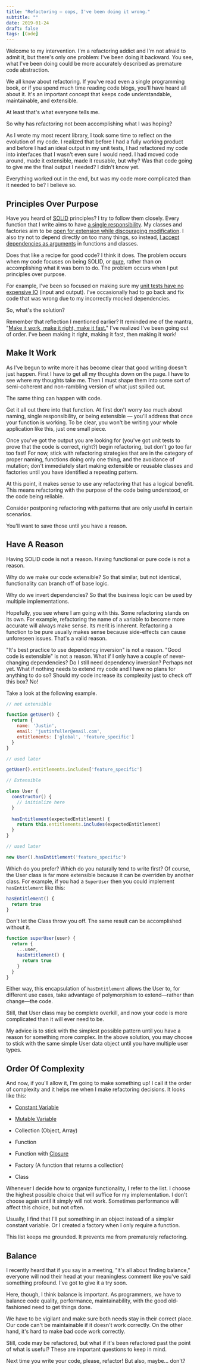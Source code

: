 ```yaml
---
title: "Refactoring — oops, I've been doing it wrong."
subtitle: ""
date: 2019-01-24
draft: false
tags: [Code]
---
```


Welcome to my intervention. I'm a refactoring addict and I'm not afraid to admit it, but there's only one problem: I've been doing it backward. You see, what I've been doing could be more accurately described as premature code abstraction.

<!--more-->

We all know about refactoring. If you've read even a single programming book, or if you spend much time reading code blogs, you'll have heard all about it. It's an important concept that keeps code understandable, maintainable, and extensible.

At least that's what everyone tells me.

So why has refactoring not been accomplishing what I was hoping?

As I wrote my most recent library, I took some time to reflect on the evolution of my code. I realized that before I had a fully working product and before I had an ideal output in my unit tests, I had refactored my code into interfaces that I wasn't even sure I would need. I had moved code around, made it extensible, made it reusable, but why? Was that code going to give me the final output I needed? I didn't know yet.

Everything worked out in the end, but was my code more complicated than it needed to be? I believe so.

## Principles Over Purpose

Have you heard of [SOLID](https://en.wikipedia.org/wiki/SOLID) principles? I try to follow them closely. Every function that I write aims to have [a single responsibility](https://en.wikipedia.org/wiki/Single_responsibility_principle). My classes and factories aim to be [open for extension while discouraging modification](https://en.wikipedia.org/wiki/Open/closed_principle). I also try not to depend directly on too many things, so instead, [I accept dependencies as arguments](https://en.wikipedia.org/wiki/Dependency_inversion_principle) in functions and classes.

Does that like a recipe for good code? I think it does. The problem occurs when my code focuses on being SOLID, or [pure](https://en.wikipedia.org/wiki/Pure_function), rather than on accomplishing what it was born to do. The problem occurs when I put principles over purpose.

For example, I've been so focused on making sure my [unit tests have no expensive IO](https://medium.freecodecamp.org/how-writing-tests-can-make-you-a-faster-and-more-productive-developer-f3ad978e3872) (input and output). I've occasionally had to go back and fix code that was wrong due to my incorrectly mocked dependencies.

So, what's the solution?

Remember that reflection I mentioned earlier? It reminded me of the mantra, "[Make it work, make it right, make it fast.](http://wiki.c2.com/?MakeItWorkMakeItRightMakeItFast)" I've realized I've been going out of order. I've been making it right, making it fast, then making it work!

## Make It Work

As I've begun to write more it has become clear that good writing doesn't just happen. First I have to get all my thoughts down on the page. I have to see where my thoughts take me. Then I must shape them into some sort of semi-coherent and non-rambling version of what just spilled out.

The same thing can happen with code.

Get it all out there into that function. At first don't worry *too* much about naming, single responsibility, or being extensible — you'll address that once your function is working. To be clear, you won't be writing your whole application like this, just one small piece.

Once you've got the output you are looking for (you've got unit tests to prove that the code is correct, right?) begin refactoring, but don't go too far too fast! For now, stick with refactoring strategies that are in the category of proper naming, functions doing only one thing, and the avoidance of mutation; don't immediately start making extensible or reusable classes and factories until you have identified a repeating pattern.

At this point, it makes sense to use any refactoring that has a logical benefit. This means refactoring with the purpose of the code being understood, or the code being reliable.

Consider postponing refactoring with patterns that are only useful in certain scenarios.

You'll want to save those until you have a reason.

## Have A Reason

Having SOLID code is not a reason. Having functional or pure code is not a reason.

Why do we make our code extensible? So that similar, but not identical, functionality can branch off of base logic.

Why do we invert dependencies? So that the business logic can be used by multiple implementations.

Hopefully, you see where I am going with this. Some refactoring stands on its own. For example, refactoring the name of a variable to become more accurate will always make sense. Its merit is inherent. Refactoring a function to be pure usually makes sense because side-effects can cause unforeseen issues. That's a valid reason.

"It's best practice to use dependency inversion" is not a reason. "Good code is extensible" is not a reason. What if I only have a couple of never-changing dependencies? Do I still need dependency inversion? Perhaps not yet. What if nothing needs to extend my code and I have no plans for anything to do so? Should my code increase its complexity just to check off this box? No!

Take a look at the following example.

```js
// not extensible

function getUser() {
  return {
    name: 'Justin',
    email: 'justinfuller@email.com',
    entitlements: ['global', 'feature_specific']
  }
}

// used later

getUser().entitlements.includes['feature_specific']

// Extensible

class User {
  constructor() {
    // initialize here
  }
  
  hasEntitlement(expectedEntitlement) {
    return this.entitlements.includes(expectedEntitlement)
  }
}

// used later

new User().hasEntitlement('feature_specific')
```

Which do you prefer? Which do you naturally tend to write first? Of course, the User class is far more extensible because it can be overriden by another class. For example, if you had a `SuperUser` then you could implement `hasEntitlement` like this:

```js
hasEntitlement() {
  return true
}
```

Don't let the Class throw you off. The same result can be accomplished without it.

```js
function superUser(user) {
  return {
    ...user,
    hasEntitlement() {
      return true
    }
  }
}
```

Either way, this encapsulation of `hasEntitlement` allows the User to, for different use cases, take advantage of polymorphism to extend—rather than change—the code.

Still, that User class may be complete overkill, and now your code is more complicated than it will ever need to be.

My advice is to stick with the simplest possible pattern until you have a reason for something more complex. In the above solution, you may choose to stick with the same simple User data object until you have multiple user types.

## Order Of Complexity

And now, if you'll allow it, I'm going to make something up! I call it the order of complexity and it helps me when I make refactoring decisions. It looks like this:

* [Constant Variable](https://developer.mozilla.org/en-US/docs/Web/JavaScript/Reference/Statements/const)

* [Mutable Variable](https://developer.mozilla.org/en-US/docs/Web/JavaScript/Reference/Statements/let)

* Collection (Object, Array)

* Function

* Function with [Closure](https://developer.mozilla.org/en-US/docs/Web/JavaScript/Closures)

* Factory (A function that returns a collection)

* Class

Whenever I decide how to organize functionality, I refer to the list. I choose the highest possible choice that will suffice for my implementation. I don't choose again until it simply will not work. Sometimes performance will affect this choice, but not often.

Usually, I find that I'll put something in an object instead of a simpler constant variable. Or I created a factory when I only require a function.

This list keeps me grounded. It prevents me from prematurely refactoring.

## Balance

I recently heard that if you say in a meeting, "it's all about finding balance," everyone will nod their head at your meaningless comment like you've said something profound. I've got to give it a try soon.

Here, though, I think balance is important. As programmers, we have to balance code quality, performance, maintainability, with the good old-fashioned need to get things done.

We have to be vigilant and make sure both needs stay in their correct place. Our code can't be maintainable if it doesn't work correctly. On the other hand, it's hard to make bad code work correctly.

Still, code may be refactored, but what if it's been refactored past the point of what is useful? These are important questions to keep in mind.

Next time you write your code, please, refactor! But also, maybe… don't?